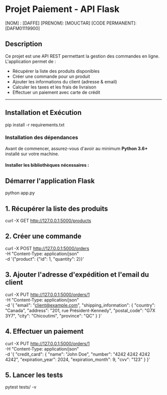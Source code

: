 #  Projet Paiement - API Flask
[NOM] : [DAFFE] 
[PRENOM]: [MOUCTAR] 
[CODE PERMANENT]: [DAFM01119900]

##  Description
Ce projet est une API REST permettant la gestion des commandes en ligne.  
L'application permet de :
- Récupérer la liste des produits disponibles
- Créer une commande pour un produit
- Ajouter les informations du client (adresse & email)
- Calculer les taxes et les frais de livraison 
- Effectuer un paiement avec carte de crédit 

---

##  Installation et Exécution
pip install -r requirements.txt
###  **Installation des dépendances**
Avant de commencer, assurez-vous d'avoir au minimum **Python 3.6+** installé sur votre machine.

####  Installer les bibliothèques nécessaires :

##  **Démarrer l'application Flask**
python app.py
## 1. Récupérer la liste des produits
curl -X GET http://127.0.0.1:5000/products
## 2. Créer une commande
curl -X POST http://127.0.0.1:5000/orders \
     -H "Content-Type: application/json" \
     -d '{"product": {"id": 1, "quantity": 2}}'
## 3. Ajouter l'adresse d'expédition et l'email du client
curl -X PUT http://127.0.0.1:5000/orders/1 \
     -H "Content-Type: application/json" \
     -d '{
          "email": "client@example.com",
          "shipping_information": {
              "country": "Canada",
              "address": "201, rue Président-Kennedy",
              "postal_code": "G7X 3Y7",
              "city": "Chicoutimi",
              "province": "QC"
          }
     }'
## 4. Effectuer un paiement
curl -X PUT http://127.0.0.1:5000/orders/1 \
     -H "Content-Type: application/json" \
     -d '{
        "credit_card": {
            "name": "John Doe",
            "number": "4242 4242 4242 4242",
            "expiration_year": 2024,
            "expiration_month": 9,
            "cvv": "123"
        }
     }'
## 5. Lancer les tests
pytest tests/ -v
